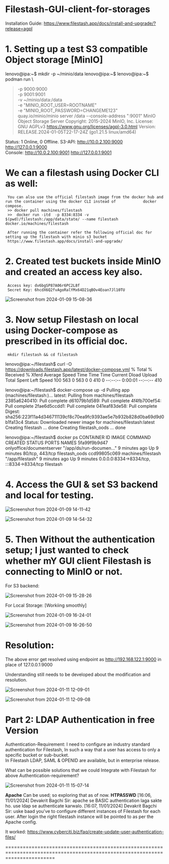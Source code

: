 # Filestash-GUI-client-for-storages

Installation Guide: https://www.filestash.app/docs/install-and-upgrade/?release=agpl

# 1. Setting up a test S3 compatible Object storage [MinIO]
lenovo@ipa:~$ mkdir -p ~/minio/data
lenovo@ipa:~$ 
lenovo@ipa:~$ podman run \
>    -p 9000:9000 \
>    -p 9001:9001 \
>    -v ~/minio/data:/data \
>    -e "MINIO_ROOT_USER=ROOTNAME" \
>    -e "MINIO_ROOT_PASSWORD=CHANGEME123" \
>    quay.io/minio/minio server /data --console-address ":9001"
MinIO Object Storage Server
Copyright: 2015-2024 MinIO, Inc.
License: GNU AGPLv3 <https://www.gnu.org/licenses/agpl-3.0.html>
Version: RELEASE.2024-01-05T22-17-24Z (go1.21.5 linux/amd64)

Status:         1 Online, 0 Offline. 
S3-API: http://10.0.2.100:9000  http://127.0.0.1:9000     
Console: http://10.0.2.100:9001 http://127.0.0.1:9001


# We can a filestash using Docker CLI as well:
     You can also use the official filestash image from the docker hub and run the container using the docker CLI instead of            docker compose.
     >> docker pull machines/filestash
     >>  docker run -itd  -p 8334:8334 -v $(pwd)/filestash:/app/data/state/ --name filestash docker.io/machines/filestash

     After running the container refer the following official doc for setting up the filestash with minio s3 bucket
     https://www.filestash.app/docs/install-and-upgrade/

# 2. Created test buckets inside MinIO and created an access key also.
     Access key: dv6bgSP87A06r6PC2L8f
     Secret Key: 6hcdX6Q2fvAgoRalYMx64D21qBOv4Eoan7Jl10TU

![Screenshot from 2024-01-09 15-08-36](https://github.com/believerHSP/Filestash-GUI-client-for-storages/assets/101576376/77ef482e-9e17-4907-8490-fa2e16f064e7)

# 3. Now setup Filestash on local using Docker-compose as prescribed in its official doc.
     mkdir filestash && cd filestash

lenovo@ipa:~/filestash$ curl -O https://downloads.filestash.app/latest/docker-compose.yml
  % Total    % Received % Xferd  Average Speed   Time    Time     Time  Current
                                 Dload  Upload   Total   Spent    Left  Speed
100   563    0   563    0     0    410      0 --:--:--  0:00:01 --:--:--   410

lenovo@ipa:~/filestash$ docker-compose up -d
Pulling app (machines/filestash:)...
latest: Pulling from machines/filestash
2385a6240410: Pull complete
d61079b1d589: Pull complete
4f4fb700ef54: Pull complete
2fae6d5ccdd1: Pull complete
041eaf83de58: Pull complete
Digest: sha256:223f11a4d346711139cf8c70ea9fc9393ae5e7b932b828d0ba69d9d0b1fa13c4
Status: Downloaded newer image for machines/filestash:latest
Creating filestash      ... done
Creating filestash_oods ... done

lenovo@ipa:~/filestash$ docker ps 
CONTAINER ID   IMAGE                       COMMAND                  CREATED         STATUS         PORTS                                       NAMES
5fa99f9b9d47   onlyoffice/documentserver   "/app/ds/run-documen…"   9 minutes ago   Up 9 minutes   80/tcp, 443/tcp                             filestash_oods
ccd99805c069   machines/filestash          "/app/filestash"         9 minutes ago   Up 9 minutes   0.0.0.0:8334->8334/tcp, :::8334->8334/tcp   filestash

# 4. Access the GUI & set S3 backend  and local for testing.
![Screenshot from 2024-01-09 14-11-42](https://github.com/believerHSP/Filestash-GUI-client-for-storages/assets/101576376/3c8d5d51-06e4-4578-9f5b-9a32b5a7a90f)

![Screenshot from 2024-01-09 14-54-32](https://github.com/believerHSP/Filestash-GUI-client-for-storages/assets/101576376/ae9b2c83-befc-4cab-b585-a7878b81231a)

# 5. Then Without the authentication setup; I just wanted to check whether mY GUI client Filestash is connecting to MinIO or not.

For S3 backend: 

![Screenshot from 2024-01-09 15-28-26](https://github.com/believerHSP/Filestash-GUI-client-for-storages/assets/101576376/0833df42-612e-47d9-a312-f94f4f242454)

For Local Storage: [Workiing smoothly]

![Screenshot from 2024-01-09 16-24-01](https://github.com/believerHSP/Filestash-GUI-client-for-storages/assets/101576376/8eec7897-fbbc-4bb7-ab30-b84f03ed155e)

![Screenshot from 2024-01-09 16-26-50](https://github.com/believerHSP/Filestash-GUI-client-for-storages/assets/101576376/bb3013eb-215d-46cf-a227-3a31345ea5ba)



# Resolution: 
The above error get resolved using endpoint as http://192.168.122.1:9000 in place of 127.0.0.1:9000

Understanding still needs to be developed about the modification and resolution.

![Screenshot from 2024-01-11 12-09-01](https://github.com/believerHSP/Filestash-GUI-client-for-storages/assets/101576376/0ed87215-6919-47f9-83f4-de2aa33bfd09)

![Screenshot from 2024-01-11 12-09-08](https://github.com/believerHSP/Filestash-GUI-client-for-storages/assets/101576376/19a5d769-3de9-49ff-be47-bb39ef136b8d)


#                                                Part 2: LDAP Authentication in free Version

Authentication-Requirement: I need to configure an industry standard authentication for Filestash, In such a way that a user has access to only a specific bucket or sub-bucket.  
In Filestash LDAP, SAML & OPENID are available, but in enterprise release.

What can be possible solutions that we could Integrate with Filestash for above Authentication-requirement?

![Screenshot from 2024-01-11 15-07-14](https://github.com/believerHSP/Filestash-GUI-client-for-storages/assets/101576376/250ebbdc-9eeb-41e6-9fee-31d4352f326f)


**Apache** Can be used; so exploring that as of now.  **HTPASSWD**
[16:06, 11/01/2024] Devakrit Bagchi Sir: apache se BASIC authentication laga sakte ho. use ldap se authenticate karwalo.
[16:07, 11/01/2024] Devakrit Bagchi Sir: uske baad you've to configure different instances of Filestash for each user. After login the right filestash instance will be pointed to as per the Apache config.

It worked: https://www.cyberciti.biz/faq/create-update-user-authentication-files/


=============================================================================================================================



